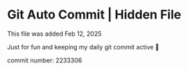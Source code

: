 # Git Auto Commit | Hidden File

This file was added Feb 12, 2025

Just for fun and keeping my daily git commit active 🤪

commit number: 2233306
